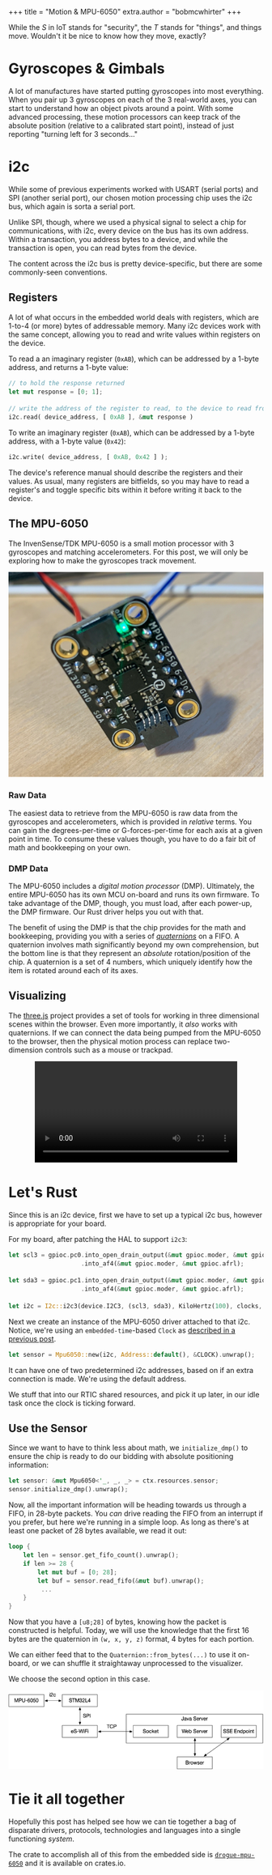 +++
title = "Motion & MPU-6050"
extra.author = "bobmcwhirter"
+++

While the _S_ in IoT stands for "security", the _T_ stands for "things", and things move. 
Wouldn't it be nice to know how they move, exactly?

<!-- more -->

# Gyroscopes & Gimbals

A lot of manufactures have started putting gyroscopes into most everything.
When you pair up 3 gyroscopes on each of the 3 real-world axes, you can start to understand how an object pivots around a point.
With some advanced processing, these motion processors can keep track of the absolute position (relative to a calibrated start point),
instead of just reporting "turning left for 3 seconds..."

# i2c

While some of previous experiments worked with USART (serial ports) and SPI (another serial port), our chosen motion processing chip uses the i2c bus, which again is sorta a serial port.

Unlike SPI, though, where we used a physical signal to select a chip for communications, with i2c, every device on the bus has its own address.
Within a transaction, you address bytes to a device, and while the transaction is open, you can read bytes from the device.

The content across the i2c bus is pretty device-specific, but there are some commonly-seen conventions.

## Registers

A lot of what occurs in the embedded world deals with registers, which are 1-to-4 (or more) bytes of addressable memory.
Many i2c devices work with the same concept, allowing you to read and write values within registers on the device.

To read a an imaginary register (`0xAB`), which can be addressed by a 1-byte address, and returns a 1-byte value:

```rust
// to hold the response returned
let mut response = [0; 1];

// write the address of the register to read, to the device to read from
i2c.read( device_address, [ 0xAB ], &mut response )
```

To write an imaginary register (`0xAB`), which can be addressed by a 1-byte address, with a 1-byte value (`0x42`):

```rust
i2c.write( device_address, [ 0xAB, 0x42 ] );
```

The device's reference manual should describe the registers and their values.
As usual, many registers are bitfields, so you may have to read a register's and toggle specific bits within it before writing it back to the device.

## The MPU-6050

The InvenSense/TDK MPU-6050 is a small motion processor with 3 gyroscopes and matching accelerometers.
For this post, we will only be exploring how to make the gyroscopes track movement.

![MPU-6050](/images/mpu-6050.jpg)

### Raw Data

The easiest data to retrieve from the MPU-6050 is raw data from the gyroscopes and accelerometers, which is provided in _relative_ terms.
You can gain the degrees-per-time or G-forces-per-time for each axis at a given point in time.
To consume these values though, you have to do a fair bit of math and bookkeeping on your own.

### DMP Data

The MPU-6050 includes a _digital motion processor_ (DMP).
Ultimately, the entire MPU-6050 has its own MCU on-board and runs its own firmware.
To take advantage of the DMP, though, you must load, after each power-up, the DMP firmware.
Our Rust driver helps you out with that.

The benefit of using the DMP is that the chip provides for the math and bookkeeping, providing you with a series of [_quaternions_](https://en.wikipedia.org/wiki/Quaternion) on a FIFO.
A quaternion involves math significantly beyond my own comprehension, but the bottom line is that they represent an _absolute_ rotation/position of the chip.
A quaternion is a set of 4 numbers, which uniquely identify how the item is rotated around each of its axes.

## Visualizing

The [three.js](https://threejs.org/) project provides a set of tools for working in three dimensional scenes within the browser.
Even more importantly, it _also_ works with quaternions.
If we can connect the data being pumped from the MPU-6050 to the browser, then the physical motion process can replace two-dimension controls such as a mouse or trackpad.

<center>
  <video src="http://localhost:1111/videos/teapot.webm" type="video/webm" width="400px" loop="true" autoplay="true" controls/>
</center>

# Let's Rust

Since this is an i2c device, first we have to set up a typical i2c bus, however is appropriate for your board.

For my board, after patching the HAL to support `i2c3`:

```rust
let scl3 = gpioc.pc0.into_open_drain_output(&mut gpioc.moder, &mut gpioc.otyper)
                    .into_af4(&mut gpioc.moder, &mut gpioc.afrl);

let sda3 = gpioc.pc1.into_open_drain_output(&mut gpioc.moder, &mut gpioc.otyper)
                    .into_af4(&mut gpioc.moder, &mut gpioc.afrl);

let i2c = I2c::i2c3(device.I2C3, (scl3, sda3), KiloHertz(100), clocks, &mut rcc.apb1r1);
```

Next we create an instance of the MPU-6050 driver attached to that i2c.
Notice, we're using an `embedded-time`-based `Clock` as [described in a previous post](/matter-of-time/).

```rust
let sensor = Mpu6050::new(i2c, Address::default(), &CLOCK).unwrap();
```

It can have one of two predetermined i2c addresses, based on if an extra connection is made. 
We're using the default address.

We stuff that into our RTIC shared resources, and pick it up later, in our idle task once the clock is ticking forward.

## Use the Sensor

Since we want to have to think less about math, we `initialize_dmp()` to ensure the chip is ready to do our bidding with absolute positioning information:

```rust
let sensor: &mut Mpu6050<'_, _, _> = ctx.resources.sensor;
sensor.initialize_dmp().unwrap();
```

Now, all the important information will be heading towards us through a FIFO, in 28-byte packets.
You _can_ drive reading the FIFO from an interrupt if you prefer, but here we're running in a simple loop.
As long as there's at least one packet of 28 bytes available, we read it out:

```rust
loop {
    let len = sensor.get_fifo_count().unwrap();
    if len >= 28 {
        let mut buf = [0; 28];
        let buf = sensor.read_fifo(&mut buf).unwrap();
         ...
    }
}
```

Now that you have a `[u8;28]` of bytes, knowing how the packet is constructed is helpful.
Today, we will use the knowledge that the first 16 bytes are the quaternion in `(w, x, y, z)` format, 4 bytes for each portion.

We can either feed that to the `Quaternion::from_bytes(...)` to use it on-board, or we can shuffle it straightaway unprocessed to the visualizer.

We choose the second option in this case.

![Architecture diagram](/images/mpu-6050-diagram.png)

# Tie it all together

Hopefully this post has helped see how we can tie together a bag of disparate drivers, protocols, technologies and languages
into a single functioning _system_.

The crate to accomplish all of this from the embedded side is [`drogue-mpu-6050`](https://crates.io/crates/drogue-mpu-6050) and it is available on crates.io.

